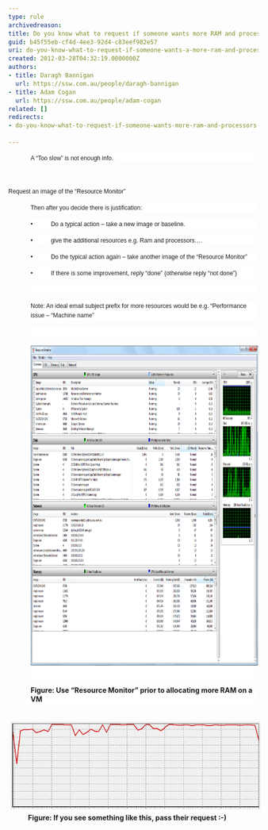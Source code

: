 ```yaml
---
type: rule
archivedreason: 
title: Do you know what to request if someone wants more RAM and processors on a VM or a PC?
guid: b45f55eb-cf4d-4ee3-92d4-c83eef982e57
uri: do-you-know-what-to-request-if-someone-wants-a-more-ram-and-processors-on-a-vm-or-a-pc
created: 2012-03-28T04:32:19.0000000Z
authors:
- title: Daragh Bannigan
  url: https://ssw.com.au/people/daragh-bannigan
- title: Adam Cogan
  url: https://ssw.com.au/people/adam-cogan
related: []
redirects:
- do-you-know-what-to-request-if-someone-wants-more-ram-and-processors-on-a-vm-or-a-pc

---
```



<p class="MsoNormal" style="margin-left:33.75pt;line-height:13.5pt;background-image:initial;background-attachment:initial;background-color:white;"><span style="font-size:9pt;font-family:verdana, sans-serif;">A “Too
slow” is not enough info.</span>​​​</p>
<br><excerpt class='endintro'></excerpt><br>
​<span style="font-family:verdana, sans-serif;font-size:9pt;background-color:white;line-height:13.5pt;">Request
an image of the “Resource Monitor”</span>

<p class="MsoNormal" style="margin-left:33.75pt;line-height:13.5pt;background-image:initial;background-attachment:initial;background-color:white;"><span style="font-size:9pt;font-family:verdana, sans-serif;">Then
after you decide there is justification:</span></p>

<p class="MsoNormal" style="margin-left:33.75pt;line-height:13.5pt;background-image:initial;background-attachment:initial;background-color:white;"><span style="font-size:9pt;font-family:verdana, sans-serif;">•           Do a typical action – take a new
image or baseline.</span></p>

<p class="MsoNormal" style="margin-left:33.75pt;line-height:13.5pt;background-image:initial;background-attachment:initial;background-color:white;"><span style="font-size:9pt;font-family:verdana, sans-serif;">•           give the ​​additional resources e.g. Ram
and processors….</span></p>

<p class="MsoNormal" style="margin-left:33.75pt;line-height:13.5pt;background-image:initial;background-attachment:initial;background-color:white;"><span style="font-size:9pt;font-family:verdana, sans-serif;">•           Do the typical action again – take
another image of the “Resource Monitor”</span></p>

<p class="MsoNormal" style="margin-left:33.75pt;line-height:13.5pt;background-image:initial;background-attachment:initial;background-color:white;"><span style="font-size:9pt;font-family:verdana, sans-serif;">•           If there is some improvement, reply
“done” (otherwise reply “not done”)</span></p>

<p class="MsoNormal" style="margin-left:33.75pt;line-height:13.5pt;background-image:initial;background-attachment:initial;background-color:white;"><span style="font-size:9pt;font-family:verdana, sans-serif;"> </span></p>

<p class="MsoNormal" style="margin-left:33.75pt;line-height:13.5pt;background-image:initial;background-attachment:initial;background-color:white;text-align:left;"><span style="font-size:9pt;font-family:verdana, sans-serif;">Note:
An ideal email subject prefix for more resources would be e.g. “Performance issue
– “Machine name”</span></p>
<p class="MsoNormal" style="margin-left:33.75pt;line-height:13.5pt;background-image:initial;background-attachment:initial;background-color:white;text-align:left;"><span style="font-size:9pt;font-family:verdana, sans-serif;"><br></span></p>
<p class="MsoNormal" style="margin-left:33.75pt;line-height:13.5pt;background-image:initial;background-attachment:initial;background-color:white;text-align:left;"><strong style="text-indent:36pt;background-color:white;line-height:13.5pt;"><img src="resource_monitor.png" alt="" style="margin:5px 0px;height:645px;width:830px;" /></strong> </p>
<p class="MsoNormal" style="margin-left:33.75pt;line-height:13.5pt;background-image:initial;background-attachment:initial;background-color:white;text-align:left;"><span style="text-indent:36pt;"><strong>Figure: Use “Resource Monitor”
prior to allocating</strong></span><span style="text-indent:36pt;"><strong> more RAM on a VM</strong></span></p>

<p class="MsoNormal">          <img src="highUtilisation.png" alt="highUtilisation.png" style="margin:5px;" /><br><strong style="text-indent:36pt;">            Figure: If you see something like
this, pass their request :-)</strong></p>


